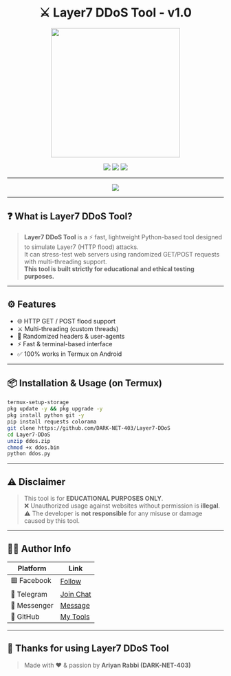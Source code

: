 <h1 align="center">⚔️ Layer7 DDoS Tool - v1.0</h1>
<p align="center">
  <img src="https://media.tenor.com/XhF5JjZxAA4AAAAC/anonymous-hacker.gif" width="300"/>
</p>

<p align="center">
  <img src="https://img.shields.io/badge/Made%20With-Python-blue?style=for-the-badge&logo=python" />
  <img src="https://img.shields.io/badge/Platform-Termux-green?style=for-the-badge&logo=android" />
  <img src="https://img.shields.io/badge/Creator-Ariyan%20Rabbi-black?style=for-the-badge&logo=github" />
</p>

---

<p align="center">
  <img src="https://readme-typing-svg.demolab.com?font=Fira+Code&size=22&pause=1000&color=00FF9F&center=true&vCenter=true&width=435&lines=Layer7+DDoS+Attack+Tool!;Flood+Any+URL!;Fast+%26+Lightweight;By+Ariyan+Rabbi" />
</p>

---

## ❓ What is Layer7 DDoS Tool?

> **Layer7 DDoS Tool** is a ⚡ fast, lightweight Python-based tool designed to simulate Layer7 (HTTP flood) attacks.  
> It can stress-test web servers using randomized GET/POST requests with multi-threading support.  
> **This tool is built strictly for educational and ethical testing purposes.**

---

## ⚙️ Features

- 🌐 HTTP GET / POST flood support  
- ⚔️ Multi-threading (custom threads)  
- 🧠 Randomized headers & user-agents  
- ⚡ Fast & terminal-based interface  
- ✅ 100% works in Termux on Android  

---

## 📦 Installation & Usage (on Termux)

```bash
termux-setup-storage
pkg update -y && pkg upgrade -y
pkg install python git -y
pip install requests colorama
git clone https://github.com/DARK-NET-403/Layer7-DDoS
cd Layer7-DDoS
unzip ddos.zip
chmod +x ddos.bin
python ddos.py
```

---

## ⚠️ Disclaimer

> This tool is for **EDUCATIONAL PURPOSES ONLY**.  
> ❌ Unauthorized usage against websites without permission is **illegal**.  
> ⚠️ The developer is **not responsible** for any misuse or damage caused by this tool.

---

## 👨‍💻 Author Info

| Platform     | Link |
|--------------|------|
| 🟦 Facebook   | [Follow](https://www.facebook.com/share/1BS3NxYjiR/) |
| 💬 Telegram   | [Join Chat](https://t.me/DARK_NET_403) |
| 💭 Messenger  | [Message](https://m.me/DARK.NET.403) |
| 🐙 GitHub     | [My Tools](https://github.com/DARK-NET-403) |

---

## 🙏 Thanks for using Layer7 DDoS Tool

> Made with ❤️ & passion by **Ariyan Rabbi (DARK-NET-403)**
